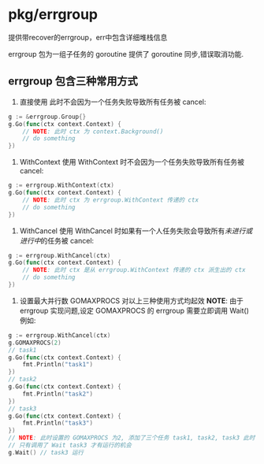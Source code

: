 # pkg/errgroup

提供带recover的errgroup，err中包含详细堆栈信息

errgroup 包为一组子任务的 goroutine 提供了 goroutine 同步,错误取消功能.

## errgroup 包含三种常用方式

1. 直接使用 此时不会因为一个任务失败导致所有任务被 cancel:
```go
g := &errgroup.Group{}
g.Go(func(ctx context.Context) {
	// NOTE: 此时 ctx 为 context.Background()
	// do something
})
```

1. WithContext 使用 WithContext 时不会因为一个任务失败导致所有任务被 cancel:
```go
g := errgroup.WithContext(ctx)
g.Go(func(ctx context.Context) {
	// NOTE: 此时 ctx 为 errgroup.WithContext 传递的 ctx
	// do something
})
```

1. WithCancel 使用 WithCancel 时如果有一个人任务失败会导致所有*未进行或进行中*的任务被 cancel:
```go
g := errgroup.WithCancel(ctx)
g.Go(func(ctx context.Context) {
	// NOTE: 此时 ctx 是从 errgroup.WithContext 传递的 ctx 派生出的 ctx
	// do something
})
```
1. 设置最大并行数 GOMAXPROCS 对以上三种使用方式均起效
__NOTE__: 由于 errgroup 实现问题,设定 GOMAXPROCS 的 errgroup 需要立即调用 Wait() 例如:
```go
g := errgroup.WithCancel(ctx)
g.GOMAXPROCS(2)
// task1
g.Go(func(ctx context.Context) {
	fmt.Println("task1")
})
// task2
g.Go(func(ctx context.Context) {
	fmt.Println("task2")
})
// task3
g.Go(func(ctx context.Context) {
	fmt.Println("task3")
})
// NOTE: 此时设置的 GOMAXPROCS 为2, 添加了三个任务 task1, task2, task3 此时 task3 是不会运行的!
// 只有调用了 Wait task3 才有运行的机会
g.Wait() // task3 运行
```